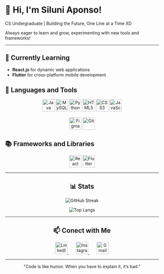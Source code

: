 # 👋 Hi, I'm Siluni Aponso!


CS Undergraduate | Building the Future, One Line at a Time XD

Always eager to learn and grow, experimenting with new tools and frameworks!


---

## 🌱 Currently Learning
- **React.js** for dynamic web applications
- **Flutter** for cross-platform mobile development




## 🔧 Languages and Tools

<div align="center">
  <!-- Java -->
  <img src="https://cdn.jsdelivr.net/gh/devicons/devicon/icons/java/java-original.svg" height="40" alt="Java" />
  <!-- MySQL -->
  <img src="https://cdn.jsdelivr.net/gh/devicons/devicon/icons/mysql/mysql-original.svg" height="40" alt="MySQL" />
  <!-- Python -->
  <img src="https://cdn.jsdelivr.net/gh/devicons/devicon/icons/python/python-original.svg" height="40" alt="Python" />
  <!-- HTML -->
  <img src="https://cdn.jsdelivr.net/gh/devicons/devicon/icons/html5/html5-original.svg" height="40" alt="HTML5" />
  <!-- CSS -->
  <img src="https://cdn.jsdelivr.net/gh/devicons/devicon/icons/css3/css3-original.svg" height="40" alt="CSS3" />
  <!-- JavaScript -->
  <img src="https://cdn.jsdelivr.net/gh/devicons/devicon/icons/javascript/javascript-original.svg" height="40" alt="JavaScript" /><br><br>
  <!-- Figma -->
  <img src="https://cdn.jsdelivr.net/gh/devicons/devicon/icons/figma/figma-original.svg" height="40" alt="Figma" />
  <!-- Git -->
  <img src="https://cdn.jsdelivr.net/gh/devicons/devicon/icons/git/git-original.svg" height="40" alt="Git" />
  
</div>



## 📚 Frameworks and Libraries

<div align="center">
  <!-- React -->
  <img src="https://cdn.jsdelivr.net/gh/devicons/devicon/icons/react/react-original.svg" height="40" alt="React" />
  <!-- Flutter -->
  <img src="https://cdn.jsdelivr.net/gh/devicons/devicon/icons/flutter/flutter-original.svg" height="40" alt="Flutter" />


---

## 📊 Stats
<div align="center">
  
![GitHub Streak](https://github-readme-streak-stats.herokuapp.com?user=thulani2418&theme=dark&hide_border=true)

![Top Langs](https://github-readme-stats.vercel.app/api/top-langs/?username=thulani2418&layout=compact&theme=dark&hide_border=true)

</div>


---


## 📫 Conect with Me

<div align="center">
  <!-- LinkedIn -->
  <a href="https://www.linkedin.com/in/thulani-aponso-a29a14251?utm_source=share&utm_campaign=share_via&utm_content=profile&utm_medium=android_app" target="_blank">
    <img src="https://cdn.jsdelivr.net/gh/devicons/devicon/icons/linkedin/linkedin-original.svg" height="40" alt="LinkedIn" />
  </a>&nbsp;&nbsp;&nbsp;&nbsp;&nbsp;
  
  <!-- Instagram -->
  <a href="https://www.instagram.com/_thulaniii/" target="_blank">
    <img src="https://upload.wikimedia.org/wikipedia/commons/a/a5/Instagram_icon.png" height="40" alt="Instagram" />
  </a>&nbsp;&nbsp;&nbsp;&nbsp;&nbsp;
  
  <!-- Gmail -->
  <a href="mailto:thulaniaponso@gmail.com" target="_blank">
    <img src="https://cdn.jsdelivr.net/gh/devicons/devicon/icons/google/google-original.svg" height="40" alt="Gmail" />
  </a>
</div>


---

"Code is like humor. When you have to explain it, it’s bad."
